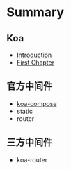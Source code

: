 # Summary

## Koa

* [Introduction](README.md)
* [First Chapter](chapter1.md)

## 官方中间件

* [koa-compose](/middleware/koa-compose.md)
* static
* router

## 三方中间件

* koa-router



